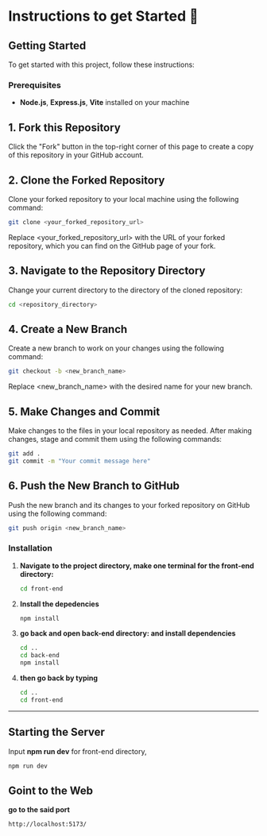# Instructions to get Started 👋
## Getting Started

To get started with this project, follow these instructions:
### Prerequisites

- **Node.js**, **Express.js**, **Vite** installed on your machine
  
## 1. Fork this Repository

Click the "Fork" button in the top-right corner of this page to create a copy of this repository in your GitHub account.

## 2. Clone the Forked Repository

Clone your forked repository to your local machine using the following command:

```bash
git clone <your_forked_repository_url>
```

Replace <your_forked_repository_url> with the URL of your forked repository, which you can find on the GitHub page of your fork.

## 3. Navigate to the Repository Directory

Change your current directory to the directory of the cloned repository:

```bash
cd <repository_directory>
```

## 4. Create a New Branch
Create a new branch to work on your changes using the following command:

```bash
git checkout -b <new_branch_name>
```

Replace <new_branch_name> with the desired name for your new branch.

## 5. Make Changes and Commit

Make changes to the files in your local repository as needed. After making changes, stage and commit them using the following commands:
```bash
git add .
git commit -m "Your commit message here"
```
## 6. Push the New Branch to GitHub
Push the new branch and its changes to your forked repository on GitHub using the following command:
```bash
git push origin <new_branch_name>
```

### Installation


1. **Navigate to the project directory, make one terminal for the front-end directory:**

   ```bash
   cd front-end
   ```

2. **Install the depedencies**

   ```bash
   npm install
   ```

3. **go back and open back-end directory: and install dependencies**

   ```bash
   cd ..
   cd back-end
   npm install
   ```

4. **then go back by typing**

   ```bash
   cd ..
   cd front-end
   ```

<hr>

## Starting the Server

 Input **npm run dev** for front-end directory, 

   ```bash
   npm run dev
   ```

## Goint to the Web
 
 **go to the said port**
   ```bash
   http://localhost:5173/
   ```